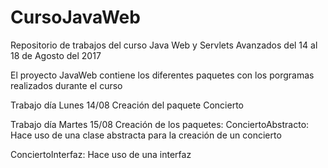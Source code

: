 # CursoJavaWeb
Repositorio de trabajos del curso Java Web y Servlets Avanzados del 14 al 18 de Agosto del 2017

El proyecto JavaWeb contiene los diferentes paquetes con los porgramas realizados durante el curso

Trabajo día Lunes 14/08
Creación del paquete Concierto

Trabajo día Martes 15/08
Creación de los paquetes:
ConciertoAbstracto: Hace uso de una clase abstracta para la creación de un concierto

ConciertoInterfaz: Hace uso de una interfaz


